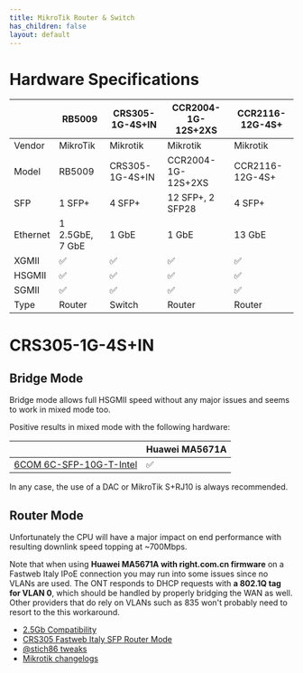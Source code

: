 ```yaml
---
title: MikroTik	Router & Switch
has_children: false
layout: default
---
```


# Hardware Specifications

|          | RB5009          | CRS305-1G-4S+IN | CCR2004-1G-12S+2XS | CCR2116-12G-4S+ |
| -------- | --------------- | --------------- | ------------------ | --------------- |
| Vendor   | MikroTik        | Mikrotik        | Mikrotik           | Mikrotik        |
| Model    | RB5009          | CRS305-1G-4S+IN | CCR2004-1G-12S+2XS | CCR2116-12G-4S+ |
| SFP      | 1 SFP+          | 4 SFP+          | 12 SFP+, 2 SFP28   | 4 SFP+          |
| Ethernet | 1 2.5GbE, 7 GbE | 1 GbE           | 1 GbE              | 13 GbE          |
| XGMII    | ✅              | ✅              | ✅                 | ✅              |
| HSGMII   | ✅              | ✅              | ✅                 | ✅              |
| SGMII    | ✅              | ✅              | ✅                 | ✅              |
| Type     | Router          | Switch          | Router             | Router          |

# CRS305-1G-4S+IN

## Bridge Mode

Bridge mode allows full HSGMII speed without any major issues and seems to work in mixed mode too.

Positive results in mixed mode with the following hardware:

|                                                                         | Huawei MA5671A |
| ----------------------------------------------------------------------- | -------------- |
| [6COM 6C-SFP-10G-T-Intel](https://www.amazon.it/gp/product/B07H9Q91WV/) | ✅             |

In any case, the use of a DAC or MikroTik S+RJ10 is always recommended.


## Router Mode

Unfortunately the CPU will have a major impact on end performance with resulting downlink speed topping at ~700Mbps.

Note that when using **Huawei MA5671A with right.com.cn firmware** on a Fastweb Italy IPoE connection you may run into some issues since no VLANs are used. The ONT responds to DHCP requests with **a 802.1Q tag for VLAN 0**, which should be handled by properly bridging the WAN as well. Other providers that do rely on VLANs such as 835 won't probably need to resort to the this workaround.

- [2.5Gb Compatibility](https://github.com/Anime4000/RTL960x/blob/main/Docs/2.5Gb.md)
- [CRS305 Fastweb Italy SFP Router Mode](https://pastebin.com/zRaidTx4)
- [@stich86 tweaks](https://github.com/Anime4000/RTL960x/issues/17#issuecomment-1101435506)
- [Mikrotik changelogs](https://mikrotik.com/download/changelogs)
